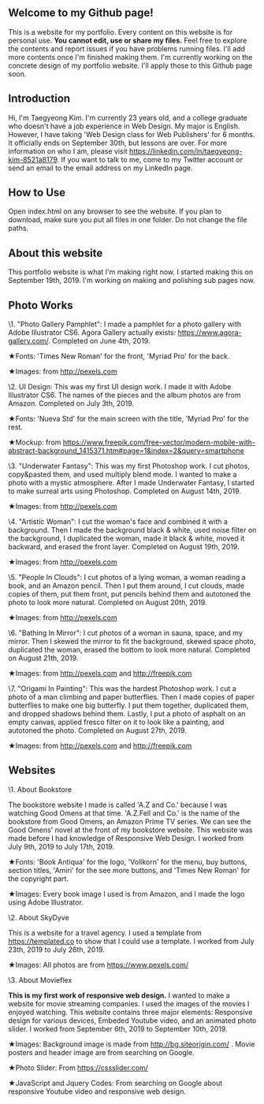 ## Welcome to my Github page!

This is a website for my portfolio. Every content on this website is for personal use. **You cannot edit, use or share my files.** Feel free to explore the contents and report issues if you have problems running files. I'll add more contents once I'm finished making them. I'm currently working on the concrete design of my portfolio website. I'll apply those to this Github page soon.

## Introduction
Hi, I'm Taegyeong Kim. I'm currently 23 years old, and a college graduate who doesn't have a job experience in Web Design. My major is English. However, I have taking 'Web Design class for Web Publishers' for 6 months. It officially ends on September 30th, but lessons are over. For more information on who I am, please visit https://linkedin.com/in/taegyeong-kim-8521a8179. If you want to talk to me, come to my Twitter account or send an email to the email address on my LinkedIn page.

## How to Use
Open index.html on any browser to see the website. If you plan to download, make sure you put all files in one folder. Do not change the file paths.

## About this website
This portfolio website is what I'm making right now. I started making this on September 19th, 2019. I'm working on making and polishing sub pages now.

## Photo Works
\1. "Photo Gallery Pamphlet": I made a pamphlet for a photo gallery with Adobe Illustrator CS6. Agora Gallery actually exists: https://www.agora-gallery.com/. Completed on June 4th, 2019.

  ★Fonts: 'Times New Roman' for the front, 'Myriad Pro' for the back.

  ★Images: from http://pexels.com

\2. UI Design: This was my first UI design work. I made it with Adobe Illustrator CS6. The names of the pieces and the album photos are from Amazon. Completed on July 3th, 2019.

  ★Fonts: 'Nueva Std' for the main screen with the title, 'Myriad Pro' for the rest.

  ★Mockup: from https://www.freepik.com/free-vector/modern-mobile-with-abstract-background_1415371.htm#page=1&index=2&query=smartphone

\3. "Underwater Fantasy": This was my first Photoshop work. I cut photos, copy&pasted them, and used multiply blend mode. I wanted to make a photo with a mystic atmosphere. After I made Underwater Fantasy, I started to make surreal arts using Photoshop. Completed on August 14th, 2019.

  ★Images: from http://pexels.com

\4. "Artistic Woman": I cut the woman's face and combined it with a background. Then I made the background black & white, used noise filter on the background, I duplicated the woman, made it black & white, moved it backward, and erased the front layer. Completed on August 19th, 2019.

  ★Images: from http://pexels.com

\5. "People In Clouds": I cut photos of a lying woman, a woman reading a book, and an Amazon pencil. Then I put them around, I cut clouds, made copies of them, put them front, put pencils behind them and autotoned the photo to look more natural. Completed on August 20th, 2019.

  ★Images: from http://pexels.com

\6. "Bathing In Mirror": I cut photos of a woman in sauna, space, and my mirror. Then I skewed the mirror to fit the background, skewed space photo, duplicated the woman, erased the bottom to look more natural. Completed on August 21th, 2019.

  ★Images: from http://pexels.com and http://freepik.com

\7. "Origami In Painting": This was the hardest Photoshop work. I cut a photo of a man climbing and paper butterflies. Then I made copies of paper butterflies to make one big butterfly. I put them together, duplicated them, and dropped shadows behind them. Lastly, I put a photo of asphalt on an empty canvas, applied fresco filter on it to look like a painting, and autotoned the photo. Completed on August 27th, 2019.

  ★Images: from http://pexels.com and http://freepik.com

## Websites
\1. About Bookstore

The bookstore website I made is called 'A.Z and Co.' because I was watching Good Omens at that time. 'A.Z.Fell and Co.' is the name of the bookstore from Good Omens, an Amazon Prime TV series. We can see the Good Omens' novel at the front of my bookstore website. This website was made before I had knowledge of Responsive Web Design. I worked from July 9th, 2019 to July 17th, 2019.

  ★Fonts: 'Book Antiqua' for the logo, 'Vollkorn' for the menu, buy buttons, section titles, 'Amiri' for the see more buttons, and 'Times New Roman' for the copyright part.

  ★Images: Every book image I used is from Amazon, and I made the logo using Adobe Illustrator.

\2. About SkyDyve

This is a website for a travel agency. I used a template from https://templated.co to show that I could use a template. I worked from July 23th, 2019 to July 26th, 2019.

  ★Images: All photos are from https://www.pexels.com/

\3. About Movieflex

**This is my first work of responsive web design.** I wanted to make a website for movie streaming companies. I used the images of the movies I enjoyed watching. This website contains three major elements: Responsive design for various devices, Embeded Youtube video, and an animated photo slider. I worked from September 6th, 2019 to September 10th, 2019.

  ★Images: Background image is made from http://bg.siteorigin.com/ . Movie posters and header image are from searching on Google.

  ★Photo Slider: From https://cssslider.com/

  ★JavaScript and Jquery Codes: From searching on Google about responsive Youtube video and responsive web design.

